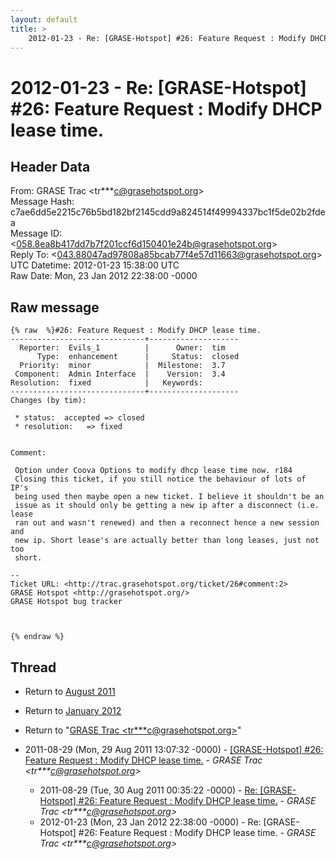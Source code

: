 ```yaml
---
layout: default
title: >
    2012-01-23 - Re: [GRASE-Hotspot] #26: Feature Request : Modify DHCP lease time.
---
```


# 2012-01-23 - Re: [GRASE-Hotspot] #26: Feature Request : Modify DHCP lease time.

## Header Data

From: GRASE Trac \<tr***c@grasehotspot.org\><br>
Message Hash: c7ae6dd5e2215c76b5bd182bf2145cdd9a824514f49994337bc1f5de02b2fdea<br>
Message ID: \<058.8ea8b417dd7b7f201ccf6d150401e24b@grasehotspot.org\><br>
Reply To: \<043.88047ad97808a85bcab77f4e57d11663@grasehotspot.org\><br>
UTC Datetime: 2012-01-23 15:38:00 UTC<br>
Raw Date: Mon, 23 Jan 2012 22:38:00 -0000<br>

## Raw message

```
{% raw  %}#26: Feature Request : Modify DHCP lease time.
------------------------------+--------------------
  Reporter:  Evils_1          |      Owner:  tim
      Type:  enhancement      |     Status:  closed
  Priority:  minor            |  Milestone:  3.7
 Component:  Admin Interface  |    Version:  3.4
Resolution:  fixed            |   Keywords:
------------------------------+--------------------
Changes (by tim):

 * status:  accepted => closed
 * resolution:   => fixed


Comment:

 Option under Coova Options to modify dhcp lease time now. r184
 Closing this ticket, if you still notice the behaviour of lots of IP's
 being used then maybe open a new ticket. I believe it shouldn't be an
 issue as it should only be getting a new ip after a disconnect (i.e. lease
 ran out and wasn't renewed) and then a reconnect hence a new session and
 new ip. Short lease's are actually better than long leases, just not too
 short.

-- 
Ticket URL: <http://trac.grasehotspot.org/ticket/26#comment:2>
GRASE Hotspot <http://grasehotspot.org/>
GRASE Hotspot bug tracker



{% endraw %}
```

## Thread

+ Return to [August 2011](/archive/2011/08)
+ Return to [January 2012](/archive/2012/01)

+ Return to "[GRASE Trac <tr***c<span>@</span>grasehotspot.org>](/authors/tr___c_at_grasehotspot_org)"

+ 2011-08-29 (Mon, 29 Aug 2011 13:07:32 -0000) - [[GRASE-Hotspot]  #26: Feature Request : Modify DHCP lease time.](/archive/2011/08/f69309f3c2f535d823941675a2b51b992be2e4888d0c168e46b1e22a2c93977b) - _GRASE Trac \<tr***c@grasehotspot.org\>_
  + 2011-08-29 (Tue, 30 Aug 2011 00:35:22 -0000) - [Re: [GRASE-Hotspot] #26: Feature Request : Modify DHCP lease time.](/archive/2011/08/24c5fd2100d2356d378b38cd22cfaf7fa480e8ce9e9ae251dec88d9a37b423b7) - _GRASE Trac \<tr***c@grasehotspot.org\>_
  + 2012-01-23 (Mon, 23 Jan 2012 22:38:00 -0000) - Re: [GRASE-Hotspot] #26: Feature Request : Modify DHCP lease time. - _GRASE Trac \<tr***c@grasehotspot.org\>_

